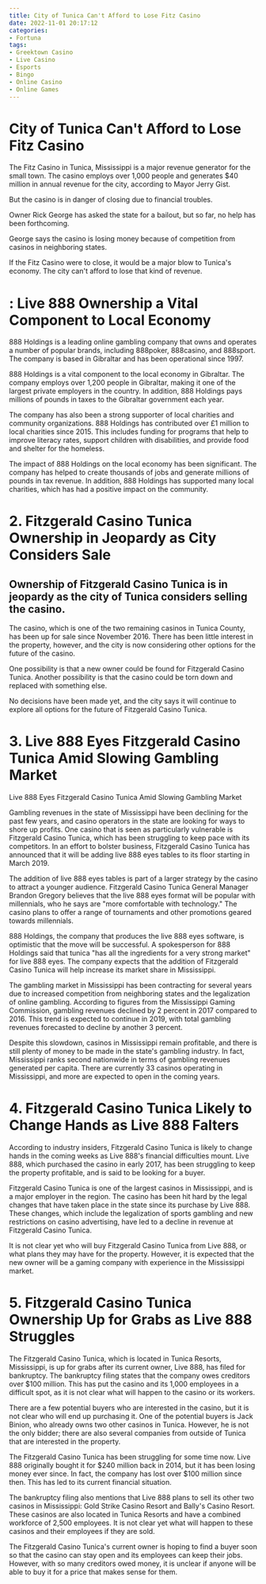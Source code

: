 ```yaml
---
title: City of Tunica Can't Afford to Lose Fitz Casino
date: 2022-11-01 20:17:12
categories:
- Fortuna
tags:
- Greektown Casino
- Live Casino
- Esports
- Bingo
- Online Casino
- Online Games
---
```



#  City of Tunica Can't Afford to Lose Fitz Casino

The Fitz Casino in Tunica, Mississippi is a major revenue generator for the small town. The casino employs over 1,000 people and generates $40 million in annual revenue for the city, according to Mayor Jerry Gist.

But the casino is in danger of closing due to financial troubles.

Owner Rick George has asked the state for a bailout, but so far, no help has been forthcoming.

George says the casino is losing money because of competition from casinos in neighboring states.

If the Fitz Casino were to close, it would be a major blow to Tunica's economy. The city can't afford to lose that kind of revenue.

# : Live 888 Ownership a Vital Component to Local Economy

888 Holdings is a leading online gambling company that owns and operates a number of popular brands, including 888poker, 888casino, and 888sport. The company is based in Gibraltar and has been operational since 1997.

888 Holdings is a vital component to the local economy in Gibraltar. The company employs over 1,200 people in Gibraltar, making it one of the largest private employers in the country. In addition, 888 Holdings pays millions of pounds in taxes to the Gibraltar government each year.

The company has also been a strong supporter of local charities and community organizations. 888 Holdings has contributed over £1 million to local charities since 2015. This includes funding for programs that help to improve literacy rates, support children with disabilities, and provide food and shelter for the homeless.

The impact of 888 Holdings on the local economy has been significant. The company has helped to create thousands of jobs and generate millions of pounds in tax revenue. In addition, 888 Holdings has supported many local charities, which has had a positive impact on the community.

# 2. Fitzgerald Casino Tunica Ownership in Jeopardy as City Considers Sale

 ## Ownership of Fitzgerald Casino Tunica is in jeopardy as the city of Tunica considers selling the casino.

The casino, which is one of the two remaining casinos in Tunica County, has been up for sale since November 2016. There has been little interest in the property, however, and the city is now considering other options for the future of the casino.

One possibility is that a new owner could be found for Fitzgerald Casino Tunica. Another possibility is that the casino could be torn down and replaced with something else.

No decisions have been made yet, and the city says it will continue to explore all options for the future of Fitzgerald Casino Tunica.

# 3. Live 888 Eyes Fitzgerald Casino Tunica Amid Slowing Gambling Market

Live 888 Eyes Fitzgerald Casino Tunica Amid Slowing Gambling Market

Gambling revenues in the state of Mississippi have been declining for the past few years, and casino operators in the state are looking for ways to shore up profits. One casino that is seen as particularly vulnerable is Fitzgerald Casino Tunica, which has been struggling to keep pace with its competitors. In an effort to bolster business, Fitzgerald Casino Tunica has announced that it will be adding live 888 eyes tables to its floor starting in March 2019.

The addition of live 888 eyes tables is part of a larger strategy by the casino to attract a younger audience. Fitzgerald Casino Tunica General Manager Brandon Gregory believes that the live 888 eyes format will be popular with millennials, who he says are "more comfortable with technology." The casino plans to offer a range of tournaments and other promotions geared towards millennials.

888 Holdings, the company that produces the live 888 eyes software, is optimistic that the move will be successful. A spokesperson for 888 Holdings said that tunica "has all the ingredients for a very strong market" for live 888 eyes. The company expects that the addition of Fitzgerald Casino Tunica will help increase its market share in Mississippi.

The gambling market in Mississippi has been contracting for several years due to increased competition from neighboring states and the legalization of online gambling. According to figures from the Mississippi Gaming Commission, gambling revenues declined by 2 percent in 2017 compared to 2016. This trend is expected to continue in 2019, with total gambling revenues forecasted to decline by another 3 percent.

Despite this slowdown, casinos in Mississippi remain profitable, and there is still plenty of money to be made in the state's gambling industry. In fact, Mississippi ranks second nationwide in terms of gambling revenues generated per capita. There are currently 33 casinos operating in Mississippi, and more are expected to open in the coming years.

# 4. Fitzgerald Casino Tunica Likely to Change Hands as Live 888 Falters

According to industry insiders, Fitzgerald Casino Tunica is likely to change hands in the coming weeks as Live 888's financial difficulties mount. Live 888, which purchased the casino in early 2017, has been struggling to keep the property profitable, and is said to be looking for a buyer.

Fitzgerald Casino Tunica is one of the largest casinos in Mississippi, and is a major employer in the region. The casino has been hit hard by the legal changes that have taken place in the state since its purchase by Live 888. These changes, which include the legalization of sports gambling and new restrictions on casino advertising, have led to a decline in revenue at Fitzgerald Casino Tunica.

It is not clear yet who will buy Fitzgerald Casino Tunica from Live 888, or what plans they may have for the property. However, it is expected that the new owner will be a gaming company with experience in the Mississippi market.

# 5. Fitzgerald Casino Tunica Ownership Up for Grabs as Live 888 Struggles

The Fitzgerald Casino Tunica, which is located in Tunica Resorts, Mississippi, is up for grabs after its current owner, Live 888, has filed for bankruptcy. The bankruptcy filing states that the company owes creditors over $100 million. This has put the casino and its 1,000 employees in a difficult spot, as it is not clear what will happen to the casino or its workers.

There are a few potential buyers who are interested in the casino, but it is not clear who will end up purchasing it. One of the potential buyers is Jack Binion, who already owns two other casinos in Tunica. However, he is not the only bidder; there are also several companies from outside of Tunica that are interested in the property.

The Fitzgerald Casino Tunica has been struggling for some time now. Live 888 originally bought it for $240 million back in 2014, but it has been losing money ever since. In fact, the company has lost over $100 million since then. This has led to its current financial situation.

The bankruptcy filing also mentions that Live 888 plans to sell its other two casinos in Mississippi: Gold Strike Casino Resort and Bally's Casino Resort. These casinos are also located in Tunica Resorts and have a combined workforce of 2,500 employees. It is not clear yet what will happen to these casinos and their employees if they are sold.

The Fitzgerald Casino Tunica's current owner is hoping to find a buyer soon so that the casino can stay open and its employees can keep their jobs. However, with so many creditors owed money, it is unclear if anyone will be able to buy it for a price that makes sense for them.